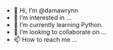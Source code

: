 - 👋 Hi, I’m @damawrynn
- 👀 I’m interested in ...
- 🌱 I’m currently learning Python. 
- 💞️ I’m looking to collaborate on ...
- 📫 How to reach me ...

<!---
damawrynn/damawrynn is a ✨ special ✨ repository because its `README.md` (this file) appears on your GitHub profile.
You can click the Preview link to take a look at your changes.
--->

